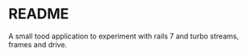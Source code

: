 # README

A small tood application to experiment with rails 7 and turbo streams, frames and drive. 
